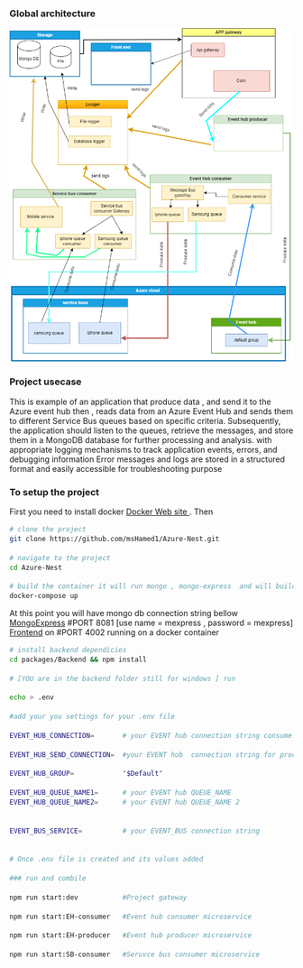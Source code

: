 ### Global architecture
![img](architect.png)


### Project usecase  

 This is example of an application that produce data , and send it to the Azure event hub then , reads data from an Azure Event Hub and sends them to different Service Bus queues based on specific criteria. Subsequently, the application should listen to the queues, retrieve the messages, and store them in a MongoDB database for further processing and analysis. with appropriate logging mechanisms to track application events, errors, and debugging information
 Error messages and logs are  stored in a structured format and easily accessible for troubleshooting purpose

### To setup the project
First you need to install docker  [Docker Web site ]( https://www.docker.com/products/docker-desktop).
Then 
```sh
# clone the project 
git clone https://github.com/msHamed1/Azure-Nest.git

# navigate to the project 
cd Azure-Nest

# build the container it will run mongo , mongo-express  and will build the frontend for you  
docker-compose up


```

At this point you will have mongo db connection string bellow   
[MongoExpress]( http://localhost:8081/) #PORT 8081 [use name = mexpress , password = mexpress]
[Frontend]( http://localhost:4002/) on #PORT 4002  running on a docker container

```sh
# install backend dependicies 
cd packages/Backend && npm install 

# [YOU are in the backend folder still for windows ] run

echo > .env 

#add your you settings for your .env file 

EVENT_HUB_CONNECTION=       # your EVENT hub connection string consume

EVENT_HUB_SEND_CONNECTION=  #your EVENT hub  connection string for producing events

EVENT_HUB_GROUP=            "$Default"

EVENT_HUB_QUEUE_NAME1=      # your EVENT hub QUEUE_NAME
EVENT_HUB_QUEUE_NAME2=      # your EVENT hub QUEUE_NAME 2


EVENT_BUS_SERVICE=          # your EVENT_BUS connection string


# Once .env file is created and its values added 

### run and combile 

npm run start:dev           #Project gateway

npm run start:EH-consumer   #Event hub consumer microservice

npm run start:EH-producer   #Event hub producer microservice

npm run start:SB-consumer   #Seruvce bus consumer microservice

```

